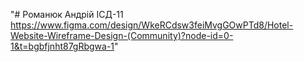 "# Романюк Андрій ІСД-11
https://www.figma.com/design/WkeRCdsw3feiMvgGOwPTd8/Hotel-Website-Wireframe-Design-(Community)?node-id=0-1&t=bgbfjnht87gRbgwa-1" 
